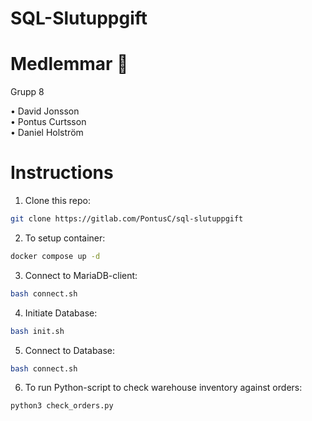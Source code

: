 # SQL-Slutuppgift

# Medlemmar 👥

Grupp 8

• David Jonsson\
• Pontus Curtsson\
• Daniel Holström

# Instructions

1. Clone this repo:
```bash
git clone https://gitlab.com/PontusC/sql-slutuppgift
``````

2. To setup container:
```bash
docker compose up -d
```

3. Connect to MariaDB-client:
```bash
bash connect.sh
```


4. Initiate Database:
```bash
bash init.sh
```

5. Connect to Database:
```bash
bash connect.sh
```

6. To run Python-script to check warehouse inventory against orders:
```bash
python3 check_orders.py
```
